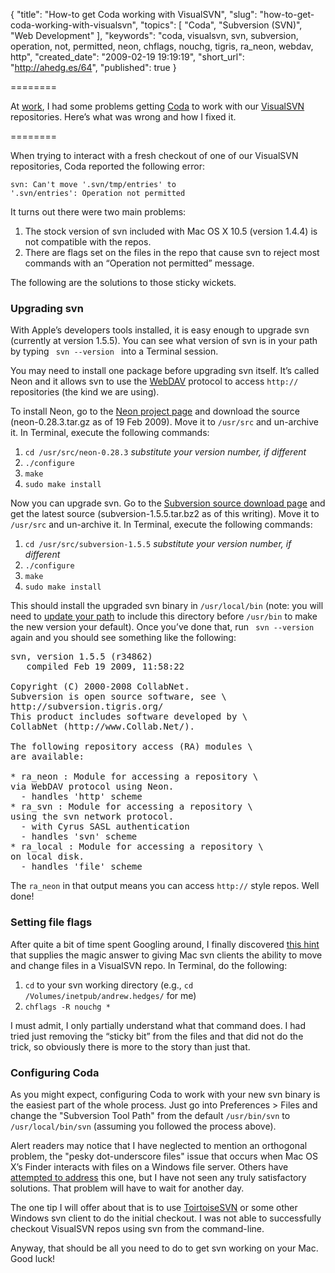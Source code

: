 {
  "title": "How-to get Coda working with VisualSVN",
  "slug": "how-to-get-coda-working-with-visualsvn",
  "topics": [
    "Coda",
    "Subversion (SVN)",
    "Web Development"
  ],
  "keywords": "coda, visualsvn, svn, subversion, operation, not, permitted, neon, chflags, nouchg, tigris, ra_neon, webdav, http",
  "created_date": "2009-02-19 19:19:19",
  "short_url": "http://ahedg.es/64",
  "published": true
}

========

At [work](http://www.bookabach.co.nz/), I had some problems getting [Coda](http://www.panic.com/coda/) to work with our [VisualSVN](http://www.visualsvn.com/) repositories. Here’s what was wrong and how I fixed it.

========

When trying to interact with a fresh checkout of one of our VisualSVN repositories, Coda reported the following error:

    svn: Can't move '.svn/tmp/entries' to 
    '.svn/entries': Operation not permitted

It turns out there were two main problems:

1. The stock version of svn included with Mac OS X 10.5 (version 1.4.4) is not compatible with the repos.
2. There are flags set on the files in the repo that cause svn to reject most commands with an “Operation not permitted” message.
 
The following are the solutions to those sticky wickets.

### Upgrading svn

With Apple’s developers tools installed, it is easy enough to upgrade svn (currently at version 1.5.5). You can see what version of svn is in your path by typing ` svn ‐‐version ` into a Terminal session.

You may need to install one package before upgrading svn itself. It’s called Neon and it allows svn to use the [WebDAV](http://en.wikipedia.org/wiki/WebDAV) protocol to access `http://` repositories (the kind we are using).

To install Neon, go to the [Neon project page](http://www.webdav.org/neon/) and download the source (neon-0.28.3.tar.gz as of 19 Feb 2009). Move it to `/usr/src` and un-archive it. In Terminal, execute the following commands:

1. `cd /usr/src/neon-0.28.3` _substitute your version number, if different_</li>
2. `./configure`</li>
3. `make`</li>
4. `sudo make install`</li>

Now you can upgrade svn. Go to the [Subversion source download page](http://subversion.tigris.org/servlets/ProjectDocumentList?folderID=260&expandFolder=74) and get the latest source (subversion-1.5.5.tar.bz2 as of this writing). Move it to `/usr/src` and un-archive it. In Terminal, execute the following commands:

1. `cd /usr/src/subversion-1.5.5` _substitute your version number, if different_</li>
2. `./configure`</li>
3. `make`</li>
4. `sudo make install`</li>

This should install the upgraded svn binary in `/usr/local/bin` (note: you will need to [update your path](http://lmgtfy.com/?q=update+path+variable+mac+os+x) to include this directory before `/usr/bin` to make the new version your default). Once you’ve done that, run ` svn ‐‐version ` again and you should see something like the following:

<pre class="sh_bash">
svn, version 1.5.5 (r34862)
   compiled Feb 19 2009, 11:58:22

Copyright (C) 2000-2008 CollabNet.
Subversion is open source software, see \
http://subversion.tigris.org/
This product includes software developed by \
CollabNet (http://www.Collab.Net/).

The following repository access (RA) modules \
are available:

* ra_neon : Module for accessing a repository \
via WebDAV protocol using Neon.
  - handles 'http' scheme
* ra_svn : Module for accessing a repository \
using the svn network protocol.
  - with Cyrus SASL authentication
  - handles 'svn' scheme
* ra_local : Module for accessing a repository \
on local disk.
  - handles 'file' scheme 
</pre>

The `ra_neon` in that output means you can access `http://` style repos. Well done!

### Setting file flags

After quite a bit of time spent Googling around, I finally discovered [this hint](http://blogs.noname-ev.de/commandline-tools/archives/33-svn-Cant-move-.svntmpentries-to-.svnentries-Operation-not-permitted.html) that supplies the magic answer to giving Mac svn clients the ability to move and change files in a VisualSVN repo. In Terminal, do the following:

1. `cd` to your svn working directory (e.g., `cd /Volumes/inetpub/andrew.hedges/` for me)
2. `chflags -R nouchg *`

I must admit, I only partially understand what that command does. I had tried just removing the “sticky bit” from the files and that did not do the trick, so obviously there is more to the story than just that.

### Configuring Coda

As you might expect, configuring Coda to work with your new svn binary is the easiest part of the whole process. Just go into Preferences > Files and change the "Subversion Tool Path" from the default `/usr/bin/svn` to `/usr/local/bin/svn` (assuming you followed the process above).

Alert readers may notice that I have neglected to mention an orthogonal problem, the "pesky dot-underscore files" issue that occurs when Mac OS X’s Finder interacts with files on a Windows file server. Others have [attempted to address](http://www.macworld.com/article/132556/2008/04/geekfactor2504.html) this one, but I have not seen any truly satisfactory solutions. That problem will have to wait for another day.

The one tip I will offer about that is to use [ToirtoiseSVN](http://tortoisesvn.tigris.org/) or some other Windows svn client to do the initial checkout. I was not able to successfully checkout VisualSVN repos using svn from the command-line.

Anyway, that should be all you need to do to get svn working on your Mac. Good luck!
